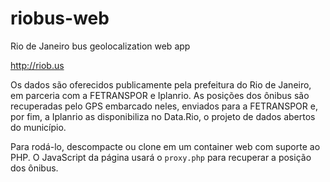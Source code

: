 riobus-web
==========

Rio de Janeiro bus geolocalization web app


http://riob.us

Os dados são oferecidos publicamente pela prefeitura do Rio de Janeiro, em parceria com a FETRANSPOR e Iplanrio. As posições dos ônibus são recuperadas pelo GPS embarcado neles, enviados para a FETRANSPOR e, por fim, a Iplanrio as disponibiliza no Data.Rio, o projeto de dados abertos do município.

Para rodá-lo, descompacte ou clone em um container web com suporte ao PHP. O JavaScript da página usará o `proxy.php` para recuperar a posição dos ônibus.
